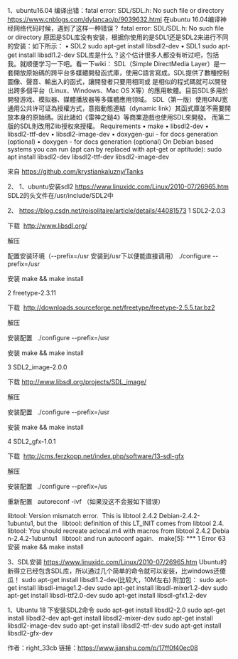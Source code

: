 1、ubuntu16.04 编译出错：fatal error: SDL/SDL.h: No such file or directory
https://www.cnblogs.com/dylancao/p/9039632.html
在ubuntu 16.04编译神经网络代码时候，遇到了这样一种错误？
fatal error: SDL/SDL.h: No such file or directory
原因是SDL库没有安装，根据你使用的是SDL1还是SDL2来进行不同的安装：如下所示：
	• SDL2
sudo apt-get install libsdl2-dev
	• SDL1
sudo apt-get install libsdl1.2-dev
SDL库是什么？这个估计很多人都没有听过吧，包括我。就顺便学习一下吧。看一下wiki：
SDL（Simple DirectMedia Layer）是一套開放原始碼的跨平台多媒體開發函式庫，使用C語言寫成。SDL提供了數種控制圖像、聲音、輸出入的函式，讓開發者只要用相同或
是相似的程式碼就可以開發出跨多個平台（Linux、Windows、Mac OS X等）的應用軟體。目前SDL多用於開發游戏、模拟器、媒體播放器等多媒體應用领域。
SDL（第一版）使用GNU宽通用公共许可证為授權方式，意指動態連結（dynamic link）其函式庫並不需要開放本身的原始碼。因此諸如《雷神之鎚4》等商業遊戲也使用SDL來開發。
而第二版的SDL則改用Zlib授权來授權。
Requirements
	• make
	• libsdl2-dev
	• libsdl2-ttf-dev
	• libsdl2-image-dev
	• doxygen-gui - for docs generation (optional)
	• doxygen - for docs generation (optional)
On Debian based systems you can run (apt can by replaced with apt-get or aptitude):
sudo apt install libsdl2-dev libsdl2-ttf-dev libsdl2-image-dev

来自 <https://github.com/krystiankaluzny/Tanks> 


2、
1、ubuntu安装sdl2
https://www.linuxidc.com/Linux/2010-07/26965.htm
SDL2的头文件在/usr/include/SDL2中

2、
https://blog.csdn.net/roisolitaire/article/details/44081573
1 SDL2-2.0.3

下载  http://www.libsdl.org/

解压  

配置安装环境（--prefix=/usr 安装到/usr下以便能直接调用） ./configure --prefix=/usr

安装 make && make install



2 freetype-2.3.11

下载  http://downloads.sourceforge.net/freetype/freetype-2.5.5.tar.bz2

解压

安装配置   ./configure --prefix=/usr

安装 make && make install

3 SDL2_image-2.0.0

下载 http://www.libsdl.org/projects/SDL_image/


解压

安装配置   ./configure --prefix=/usr

安装 make && make install

4 SDL2_gfx-1.0.1

下载  http://cms.ferzkopp.net/index.php/software/13-sdl-gfx

解压

安装配置   ./configure --prefix=/us

重新配置   autoreconf -ivf （如果没这不会报如下错误）

libtool: Version mismatch error.  This is libtool 2.4.2 Debian-2.4.2-1ubuntu1, but the  
libtool: definition of this LT_INIT comes from libtool 2.4.  
libtool: You should recreate aclocal.m4 with macros from libtool 2.4.2 Debian-2.4.2-1ubuntu1  
libtool: and run autoconf again.  
make[5]: *** 1 Error 63  
安装 make && make install


3、SDL安装
https://www.linuxidc.com/Linux/2010-07/26965.htm
Ubuntu的新得立已经包含SDL库，所以通过几个简单的命令就可以安装，比windows还傻瓜！
sudo apt-get install libsdl1.2-dev(比较大，10M左右)
附加包：
sudo apt-get install libsdl-image1.2-dev
sudo apt-get install libsdl-mixer1.2-dev
sudo apt-get install libsdl-ttf2.0-dev
sudo apt-get install libsdl-gfx1.2-dev

1、Ubuntu 18 下安装SDL2命令
sudo apt-get install libsdl2-2.0
sudo apt-get install libsdl2-dev
apt-get install libsdl2-mixer-dev
sudo apt-get install libsdl2-image-dev
sudo apt-get install libsdl2-ttf-dev
sudo apt-get install libsdl2-gfx-dev


作者：right_33cb
链接：https://www.jianshu.com/p/17ff0f40ec08

